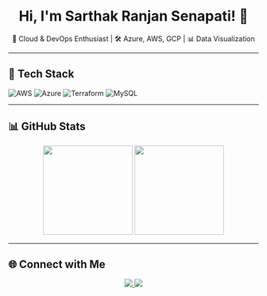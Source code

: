 <h1 align="center">Hi, I'm Sarthak Ranjan Senapati! 👋</h1>
<p align="center">
  🚀 Cloud & DevOps Enthusiast | 🛠️ Azure, AWS, GCP | 📊 Data Visualization
</p>

---

## 🔧 Tech Stack  
![AWS](https://img.shields.io/badge/AWS-%23FF9900.svg?style=for-the-badge&logo=amazonaws&logoColor=white)
![Azure](https://img.shields.io/badge/Azure-%230072C6.svg?style=for-the-badge&logo=microsoftazure&logoColor=white)
![Terraform](https://img.shields.io/badge/Terraform-%23623CE4.svg?style=for-the-badge&logo=terraform&logoColor=white)
![MySQL](https://img.shields.io/badge/MySQL-%2300f.svg?style=for-the-badge&logo=mysql&logoColor=white)

---

## 📊 GitHub Stats  
<div align="center">
  <img height="180em" src="https://github-readme-stats.vercel.app/api?username=sarthaksenapati&show_icons=true&theme=radical"/>
  <img height="180em" src="https://github-readme-stats.vercel.app/api/top-langs/?username=sarthaksenapati&layout=compact&theme=radical"/>
</div>

---

## 🌐 Connect with Me  
<p align="center">
  <a href="https://linkedin.com/in/yourprofile">
    <img src="https://img.shields.io/badge/LinkedIn-%230077B5.svg?style=for-the-badge&logo=linkedin&logoColor=white"/>
  </a>
  <a href="mailto:youremail@example.com">
    <img src="https://img.shields.io/badge/Email-%23D14836.svg?style=for-the-badge&logo=gmail&logoColor=white"/>
  </a>
</p>


<!--
**Sarthak-Senapati/Sarthak-Senapati** is a ✨ _special_ ✨ repository because its `README.md` (this file) appears on your GitHub profile.

Here are some ideas to get you started:

- 🔭 I’m currently working on ...
- 🌱 I’m currently learning ...
- 👯 I’m looking to collaborate on ...
- 🤔 I’m looking for help with ...
- 💬 Ask me about ...
- 📫 How to reach me: ...
- 😄 Pronouns: ...
- ⚡ Fun fact: ...
-->
